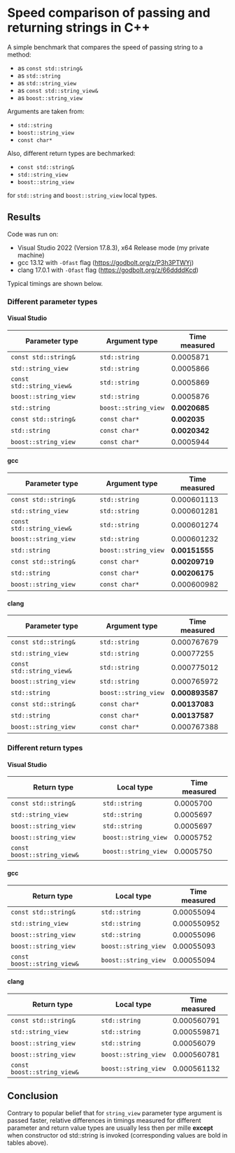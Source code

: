 # Speed comparison of passing and returning strings in C++

A simple benchmark that compares the speed of passing string to a method:
- as ```const std::string&```
- as ```std::string```
- as ```std::string_view```
- as ```const std::string_view&```
- as ```boost::string_view```

Arguments are taken from:
- ```std::string```
- ```boost::string_view```
- ```const char*```

Also, different return types are bechmarked:
- ```const std::string&```
- ```std::string_view```
- ```boost::string_view```

for ```std::string``` and ```boost::string_view``` local types.

## Results
Code was run on:
- Visual Studio 2022 (Version 17.8.3), x64 Release mode (my private machine)
- gcc 13.12 with ```-Ofast``` flag (https://godbolt.org/z/P3h3PTWYj)
- clang 17.0.1 with ```-Ofast``` flag (https://godbolt.org/z/66ddddKcd)

Typical timings are shown below.

### Different parameter types
#### Visual Studio
| Parameter type                | Argument type            | Time measured |
|-------------------------------|--------------------------|---------------|
| ```const std::string&```      | ```std::string```        | 0.0005871     |
| ```std::string_view```        | ```std::string```        | 0.0005866     |
| ```const std::string_view&``` | ```std::string```        | 0.0005869     |
| ```boost::string_view```      | ```std::string```        | 0.0005876     |
| ```std::string```             | ```boost::string_view``` | **0.0020685** |
| ```const std::string&```      | ```const char*```        | **0.002035**  |
| ```std::string```             | ```const char*```        | **0.0020342** |
| ```boost::string_view```      | ```const char*```        | 0.0005944     |
#### gcc
| Parameter type                | Argument type            | Time measured  |
|-------------------------------|--------------------------|----------------|
| ```const std::string&```      | ```std::string```        | 0.000601113    |
| ```std::string_view```        | ```std::string```        | 0.000601281    |
| ```const std::string_view&``` | ```std::string```        | 0.000601274    |
| ```boost::string_view```      | ```std::string```        | 0.000601232    |
| ```std::string```             | ```boost::string_view``` | **0.00151555** |
| ```const std::string&```      | ```const char*```        | **0.00209719** |
| ```std::string```             | ```const char*```        | **0.00206175** |
| ```boost::string_view```      | ```const char*```        | 0.000600982    |
#### clang
| Parameter type                | Argument type            | Time measured   |
|-------------------------------|--------------------------|-----------------|
| ```const std::string&```      | ```std::string```        | 0.000767679     |
| ```std::string_view```        | ```std::string```        | 0.00077255      |
| ```const std::string_view&``` | ```std::string```        | 0.000775012     |
| ```boost::string_view```      | ```std::string```        | 0.000765972     |
| ```std::string```             | ```boost::string_view``` | **0.000893587** |
| ```const std::string&```      | ```const char*```        | **0.00137083**  |
| ```std::string```             | ```const char*```        | **0.00137587**  |
| ```boost::string_view```      | ```const char*```        | 0.000767388     |

### Different return types
#### Visual Studio
| Return type                     | Local type               | Time measured |
|---------------------------------|--------------------------|---------------|
| ```const std::string&```        | ```std::string```        | 0.0005700     |
| ```std::string_view```          | ```std::string```        | 0.0005697     |
| ```boost::string_view```        | ```std::string```        | 0.0005697     |
| ```boost::string_view```        | ```boost::string_view``` | 0.0005752     |
| ```const boost::string_view&``` | ```boost::string_view``` | 0.0005750     |
#### gcc
| Return type                     | Local type               | Time measured |
|---------------------------------|--------------------------|---------------|
| ```const std::string&```        | ```std::string```        | 0.00055094    |
| ```std::string_view```          | ```std::string```        | 0.000550952   |
| ```boost::string_view```        | ```std::string```        | 0.00055096    |
| ```boost::string_view```        | ```boost::string_view``` | 0.00055093    |
| ```const boost::string_view&``` | ```boost::string_view``` | 0.00055094    |
#### clang
| Return type                     | Local type               | Time measured |
|---------------------------------|--------------------------|---------------|
| ```const std::string&```        | ```std::string```        | 0.000560791   |
| ```std::string_view```          | ```std::string```        | 0.000559871   |
| ```boost::string_view```        | ```std::string```        | 0.00056079    |
| ```boost::string_view```        | ```boost::string_view``` | 0.000560781   |
| ```const boost::string_view&``` | ```boost::string_view``` | 0.000561132   |

## Conclusion
Contrary to popular belief that for ```string_view``` parameter type argument is passed faster, relative differences in timings measured for different parameter and return value types are usually less then per mille **except** when constructor od std::string is invoked (corresponding values are bold in tables above).
